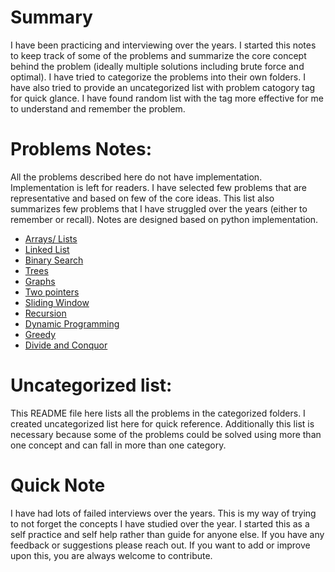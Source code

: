 # Summary   
I have been practicing and interviewing over the years. I started this notes to keep track of some of the problems and summarize the core concept behind the problem (ideally multiple solutions including brute force and optimal). I have tried to categorize the problems into their own folders. I have also tried to provide an uncategorized list with problem catogory tag for quick glance. I have found random list with the tag more effective for me to understand and remember the problem.

# Problems Notes:
All the problems described here do not have implementation. Implementation is left for readers. I have selected few problems that are representative  and based on few of the core ideas. This list also summarizes few problems that I have struggled over the years (either to remember or recall). Notes are designed based on python implementation.
- [Arrays/ Lists](Arrays(Lists)/README.md)
- [Linked List](LinkedList/README.md)
- [Binary Search](BinarySearch/README.md)
- [Trees](Trees/README.md)
- [Graphs](Graphs/README.md)
- [Two pointers](TwoPointers/README.md)
- [Sliding Window](SlidingWindow/README.md)
- [Recursion](Recursion/README.md)
- [Dynamic Programming](DP/README.md)
- [Greedy](Greedy/README.md)
- [Divide and Conquor](DivideandConquor/README.md)


# Uncategorized list:
This README file here lists all the problems in the categorized folders. I created uncategorized list here for quick reference. Additionally this list is necessary because some of the problems could be solved using more than one concept and can fall in more than one category.

# Quick Note
I have had lots of failed interviews over the years. This is my way of trying to not forget the concepts I have studied over the year. I started this as a self practice and self help rather than guide for anyone else. If you have any feedback or suggestions please reach out. If you want to add or improve upon this, you are always welcome to contribute.